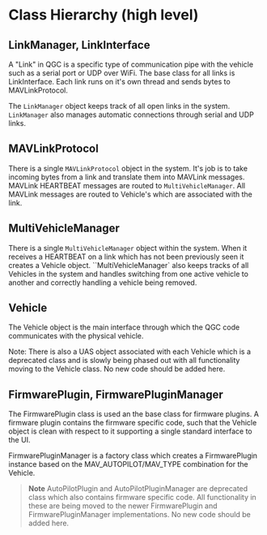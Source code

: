 # Class Hierarchy (high level)

## LinkManager, LinkInterface

A "Link" in QGC is a specific type of communication pipe with the vehicle such as a serial port or UDP over WiFi. The base class for all links is LinkInterface. Each link runs on it's own thread and sends bytes to MAVLinkProtocol.

The `LinkManager` object keeps track of all open links in the system. `LinkManager` also manages automatic connections through serial and UDP links.

## MAVLinkProtocol

There is a single `MAVLinkProtocol` object in the system. It's job is to take incoming bytes from a link and translate them into MAVLink messages. MAVLink HEARTBEAT messages are routed to ``MultiVehicleManager``. All MAVLink messages are routed to Vehicle's which are associated with the link.

## MultiVehicleManager

There is a single `MultiVehicleManager` object within the system. When it receives a HEARTBEAT on a link which has not been previously seen it creates a Vehicle object. ``MultiVehicleManager` also keeps tracks of all Vehicles in the system and handles switching from one active vehicle to another and correctly handling a vehicle being removed.

## Vehicle

The Vehicle object is the main interface through which the QGC code communicates with the physical vehicle.

Note: There is also a UAS object associated with each Vehicle which is a deprecated class and is slowly being phased out with all functionality moving to the Vehicle class. No new code should be added here.

## FirmwarePlugin, FirmwarePluginManager

The FirmwarePlugin class is used an the base class for firmware plugins. A firmware plugin contains the firmware specific code, such that the Vehicle object is clean with respect to it supporting a single standard interface to the UI.

FirmwarePluginManager is a factory class which creates a FirmwarePlugin instance based on the MAV_AUTOPILOT/MAV_TYPE combination for the Vehicle.

> **Note** AutoPilotPlugin and AutoPilotPluginManager are deprecated class which also contains firmware specific code. All functionality in these are being moved to the newer FirmwarePlugin and FirmwarePluginManager implementations. No new code should be added here.
